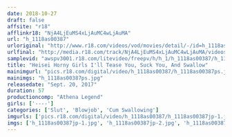 ```yaml
---
date: 2018-10-27
draft: false
affsite: "r18"
afflinkr18: "NjA4LjEuMS4xLjAuMC4wLjAuMA"
url: "h_1118as00387"
urloriginal: "http://www.r18.com/videos/vod/movies/detail/-/id=h_1118as00387"
urlfinal: "http://media.r18.com/track/NjA4LjEuMS4xLjAuMC4wLjAuMA/videos/vod/movies/detail/-/id=h_1118as00387"
samplevid: "awspv3001.r18.com/litevideo/freepv/h/h_1/h_1118as00387/h_1118as00387_dmb_w.mp4"
title: "Heisei Horny Girls I'll Tease You, Suck You, And Swallow"
mainimgurl: "pics.r18.com/digital/video/h_1118as00387/h_1118as00387ps.jpg"
mainimgs: "h_1118as00387ps.jpg"
releasedate: "Sept. 20, 2017"
duration: 57
productioncomp: "Athena Legend"
girls: ['----']
categories: ['Slut', 'Blowjob', 'Cum Swallowing']
imgurls: ['pics.r18.com/digital/video/h_1118as00387/h_1118as00387jp-1.jpg', 'pics.r18.com/digital/video/h_1118as00387/h_1118as00387jp-2.jpg', 'pics.r18.com/digital/video/h_1118as00387/h_1118as00387jp-3.jpg', 'pics.r18.com/digital/video/h_1118as00387/h_1118as00387jp-4.jpg', 'pics.r18.com/digital/video/h_1118as00387/h_1118as00387jp-5.jpg', 'pics.r18.com/digital/video/h_1118as00387/h_1118as00387jp-6.jpg', 'pics.r18.com/digital/video/h_1118as00387/h_1118as00387jp-7.jpg', 'pics.r18.com/digital/video/h_1118as00387/h_1118as00387jp-8.jpg', 'pics.r18.com/digital/video/h_1118as00387/h_1118as00387jp-9.jpg', 'pics.r18.com/digital/video/h_1118as00387/h_1118as00387jp-10.jpg', 'pics.r18.com/digital/video/h_1118as00387/h_1118as00387jp-11.jpg', 'pics.r18.com/digital/video/h_1118as00387/h_1118as00387jp-12.jpg', 'pics.r18.com/digital/video/h_1118as00387/h_1118as00387jp-13.jpg', 'pics.r18.com/digital/video/h_1118as00387/h_1118as00387jp-14.jpg', 'pics.r18.com/digital/video/h_1118as00387/h_1118as00387jp-15.jpg', 'pics.r18.com/digital/video/h_1118as00387/h_1118as00387jp-16.jpg', 'pics.r18.com/digital/video/h_1118as00387/h_1118as00387jp-17.jpg', 'pics.r18.com/digital/video/h_1118as00387/h_1118as00387jp-18.jpg', 'pics.r18.com/digital/video/h_1118as00387/h_1118as00387jp-19.jpg', 'pics.r18.com/digital/video/h_1118as00387/h_1118as00387jp-20.jpg']
imgs: ['h_1118as00387jp-1.jpg', 'h_1118as00387jp-2.jpg', 'h_1118as00387jp-3.jpg', 'h_1118as00387jp-4.jpg', 'h_1118as00387jp-5.jpg', 'h_1118as00387jp-6.jpg', 'h_1118as00387jp-7.jpg', 'h_1118as00387jp-8.jpg', 'h_1118as00387jp-9.jpg', 'h_1118as00387jp-10.jpg', 'h_1118as00387jp-11.jpg', 'h_1118as00387jp-12.jpg', 'h_1118as00387jp-13.jpg', 'h_1118as00387jp-14.jpg', 'h_1118as00387jp-15.jpg', 'h_1118as00387jp-16.jpg', 'h_1118as00387jp-17.jpg', 'h_1118as00387jp-18.jpg', 'h_1118as00387jp-19.jpg', 'h_1118as00387jp-20.jpg']
---
```

